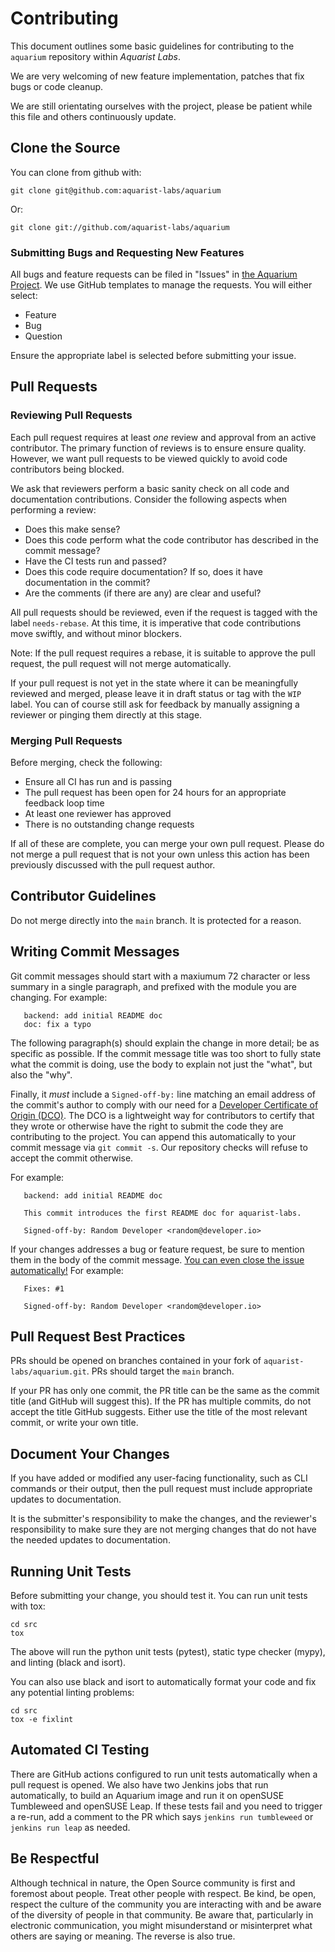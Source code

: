 # Contributing

This document outlines some basic guidelines for contributing to the `aquarium` repository
within *Aquarist Labs*.

We are very welcoming of new feature implementation, patches that fix bugs or code
cleanup.

We are still orientating ourselves with the project, please be patient while this file
and others continuously update.

## Clone the Source

You can clone from github with:

	git clone git@github.com:aquarist-labs/aquarium

Or:

	git clone git://github.com/aquarist-labs/aquarium

### Submitting Bugs and Requesting New Features

All bugs and feature requests can be filed in "Issues" in [the Aquarium Project](https://github.com/aquarists-labs/aquarium/issues).
We use GitHub templates to manage the requests. You will either select:

- Feature
- Bug
- Question

Ensure the appropriate label is selected before submitting your issue.

## Pull Requests

### Reviewing Pull Requests

Each pull request requires at least *one* review and approval from an active
contributor. The primary function of reviews is to ensure ensure quality. However,
we want pull requests to be viewed quickly to avoid code contributors being blocked.

We ask that reviewers perform a basic sanity check on all code and documentation
contributions. Consider the following aspects when performing a review:

- Does this make sense?
- Does this code perform what the code contributor has described in the commit message?
- Have the CI tests run and passed?
- Does this code require documentation? If so, does it have documentation
  in the commit?
- Are the comments (if there are any) are clear and useful?

All pull requests should be reviewed, even if the request is
tagged with the label `needs-rebase`. At this time, it is imperative that
code contributions move swiftly, and without minor blockers.

Note: If the pull request requires a rebase, it is suitable to approve the
pull request, the pull request will not merge automatically.

If your pull request is not yet in the state where it can be meaningfully
reviewed and merged, please leave it in draft status or tag with the `WIP`
label. You can of course still ask for feedback by manually assigning a
reviewer or pinging them directly at this stage.

### Merging Pull Requests

Before merging, check the following:

- Ensure all CI has run and is passing
- The pull request has been open for 24 hours for an appropriate feedback loop time
- At least one reviewer has approved
- There is no outstanding change requests

If all of these are complete, you can merge your own pull request. Please do
not merge a pull request that is not your own unless this action has been
previously discussed with the pull request author. 

## Contributor Guidelines

Do not merge directly into the `main` branch. It is protected for a reason.

## Writing Commit Messages

Git commit messages should start with a maxiumum 72 character or less summary in a single
paragraph, and prefixed with the module you are changing. For example:

```
   backend: add initial README doc
   doc: fix a typo
```

The following paragraph(s) should explain the change in more detail; be as specific as possible.
If the commit message title was too short to fully state what the commit is doing, use the body
to explain not just the "what", but also the "why".

Finally, it *must* include a `Signed-off-by:` line matching an email
address of the commit's author to comply with our need for a [Developer
Certificate of Origin (DCO)](https://developercertificate.org/). The DCO
is a lightweight way for contributors to certify that they wrote or
otherwise have the right to submit the code they are contributing to the
project. You can append this automatically to your commit message via
`git commit -s`. Our repository checks will refuse to accept the
commit otherwise.

For example:

```
   backend: add initial README doc

   This commit introduces the first README doc for aquarist-labs.

   Signed-off-by: Random Developer <random@developer.io>
```

If your changes addresses a bug or feature request, be sure to mention
them in the body of the commit message. [You can even close the issue
automatically!](https://github.blog/2013-01-22-closing-issues-via-commit-messages/)
For example:

```
   Fixes: #1

   Signed-off-by: Random Developer <random@developer.io>
```

## Pull Request Best Practices

PRs should be opened on branches contained in your fork of `aquarist-labs/aquarium.git`. PRs should
target the `main` branch.

If your PR has only one commit, the PR title can be the same as the commit title (and GitHub will
suggest this). If the PR has multiple commits, do not accept the title GitHub suggests. Either use
the title of the most relevant commit, or write your own title.

## Document Your Changes

If you have added or modified any user-facing functionality, such as CLI commands or their output,
then the pull request must include appropriate updates to documentation.

It is the submitter's responsibility to make the changes, and the reviewer's responsibility to make
sure they are not merging changes that do not have the needed updates to documentation.

## Running Unit Tests

Before submitting your change, you should test it. You can run unit tests with tox:

	cd src
	tox

The above will run the python unit tests (pytest), static type checker (mypy), and
linting (black and isort).

You can also use black and isort to automatically format your code and fix any
potential linting problems:

	cd src
	tox -e fixlint

## Automated CI Testing

There are GitHub actions configured to run unit tests automatically
when a pull request is opened. We also have two Jenkins jobs that run
automatically, to build an Aquarium image and run it on openSUSE
Tumbleweed and openSUSE Leap. If these tests fail and you need to trigger
a re-run, add a comment to the PR which says `jenkins run tumbleweed` or
`jenkins run leap` as needed.

## Be Respectful

Although technical in nature, the Open Source community is first and foremost
about people. Treat other people with respect. Be kind, be open, respect the
culture of the community you are interacting with and be aware of the diversity
of people in that community. Be aware that, particularly in electronic communication,
you might misunderstand or misinterpret what others are saying or meaning. The
reverse is also true.

